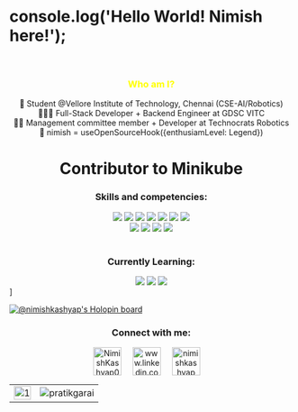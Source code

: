 # console.log('Hello World! Nimish here!');         

<br/>


<h3 align="center" style="color:yellow;">Who am I?</h3>  
 <div align="center">
  🤖 Student @Vellore Institute of Technology, Chennai (CSE-AI/Robotics)
<br> 👨🏻‍🎓 Full-Stack Developer + Backend Engineer at GDSC VITC
<br> 👨‍💼 Management committee member + Developer at Technocrats Robotics
<br> 🤩 nimish = useOpenSourceHook({enthusiamLevel: Legend})
 <h1>Contributor to Minikube </h1>
</div>

<h3 align="center">Skills and competencies: </h3>
<div align="center"> 
<img src="https://img.shields.io/badge/mongo-mongodb-green"/>
<img src="https://img.shields.io/badge/Type-Script-blue"/>
 <img src="https://img.shields.io/badge/Next-JS-green"/>
<img src="https://img.shields.io/badge/JS-JavaScript-blue"/>
<img src="https://img.shields.io/badge/React-Front--End-success"/>
<img src="https://img.shields.io/badge/Express-Backend--End-orange"/>
 <img src="https://img.shields.io/badge/Communication-Skill-blue" />
 <br />
 <img src="https://img.shields.io/badge/Microservice-Arc-red" />
<img src="https://img.shields.io/badge/System-Architecture-lightgrey"/>
 <img src="https://img.shields.io/badge/kubernetes-k8s-blue" />
 <img src="https://img.shields.io/badge/Docker-container-blue" />
</div>
<br>
<h3 align="center">Currently Learning: </h3>
<div align="center">

<img src="https://img.shields.io/badge/GO-Lang-blue"/>
<img src="https://img.shields.io/badge/Nest-JS-red"/>
<img src="https://img.shields.io/badge/React-Native-informational"/>
</div>]

[![@nimishkashyap's Holopin board](https://holopin.me/nimishkashyap)](https://holopin.io/@nimishkashyap)

<h3 align="center">Connect with me:</h3>
<p align="center">
<a href="https://twitter.com/Nimishkashyap03" target="_blank"><img align="center" src="https://img.icons8.com/office/40/000000/twitter.png" alt="NimishKashyap03" height="50" width="50" /></a> &nbsp;&nbsp;&nbsp;
<a href="www.linkedin.com/in/nimish-kashyap" target="_blank"><img align="center" src="https://img.icons8.com/office/40/000000/linkedin.png" alt="www.linkedin.com/in/nimish-kashyap" height="50" width="50" /></a>&nbsp;&nbsp;&nbsp;&nbsp;
<a href="https://www.instagram.com/nimishkashyap/" target="_blank"><img align="center" src="https://img.icons8.com/office/40/000000/instagram-new.png" alt="nimishkashyap" height="50" width="50" /></a> &nbsp;&nbsp;&nbsp;
</p>

<table>
  <tr>
    <td><img src="https://github-readme-stats.vercel.app/api?username=NimishKashyap&theme=radical&show_icons=true&include_all_commits=true&count_private=true"  display=block width=100% height=auto alt="1"></td>
    <td><img align="center" src="https://github-readme-streak-stats.herokuapp.com/?user=NimishKashyap&theme=radical" alt="pratikgarai" /></td>
   </tr>
</table>
